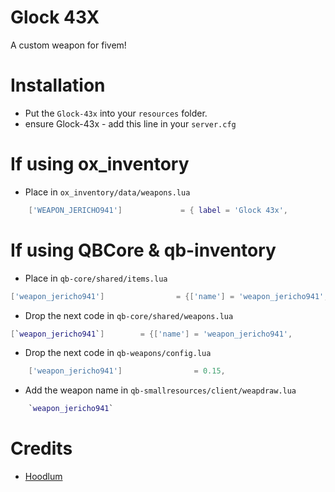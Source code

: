 
# Glock 43X

A custom weapon for fivem!

# Installation

- Put the `Glock-43x` into your `resources` folder.
- ensure Glock-43x - add this line in your `server.cfg`

# If using ox_inventory

- Place in `ox_inventory/data/weapons.lua`
```lua
    ['WEAPON_JERICHO941'] 			  = { label = 'Glock 43x',         weight = 1000,	durability = 0.0,	ammoname = 'ammo-45',},
```

# If using QBCore & qb-inventory

- Place in `qb-core/shared/items.lua`
```lua
['weapon_jericho941'] 			     = {['name'] = 'weapon_jericho941', 			 	['label'] = 'Jericho 941', 				['weight'] = 7000, 		['type'] = 'weapon', 	['ammotype'] = 'AMMO_PISTOL',			['image'] = 'weapon_jericho941.png', 						['unique'] = true, 		['useable'] = false,["created"] = nil,	['description'] = 'pistol'},
```
- Drop the next code in `qb-core/shared/weapons.lua`
```lua
[`weapon_jericho941`] 		 = {['name'] = 'weapon_jericho941', 		['label'] = 'Jericho 941', 			['ammotype'] = 'AMMO_PISTOL',	['damagereason'] = 'Pistoled / Blasted / Plugged / Bust a cap in'},
```
- Drop the next code in `qb-weapons/config.lua`
```lua
    ['weapon_jericho941'] 	             = 0.15,
```
- Add the weapon name in `qb-smallresources/client/weapdraw.lua`
```lua
    `weapon_jericho941`
```
# Credits
- [Hoodlum](https://www.gta5-mods.com/users/Hoodlum)

